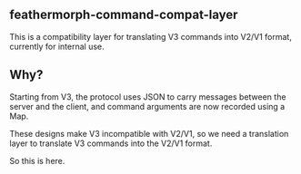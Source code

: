 ## feathermorph-command-compat-layer
This is a compatibility layer for translating V3 commands into V2/V1 format, currently for internal use.

## Why?
Starting from V3, the protocol uses JSON to carry messages between the server and the client, and command arguments are now recorded using a Map.

These designs make V3 incompatible with V2/V1, so we need a translation layer to translate V3 commands into the V2/V1 format.

So this is here.

<!--
## Usage
1. Import the library
2. Create an instance of `LegacyCommandConverter` and `LegacyCommandProcessor`

### From V3 to V2/V1
1. To convert a V3 command to V2/V1, use `LegacyCommandConverter#toNetheriteCommand(AbstractS2CCommand)` to get a matching V2 instance
   - Throws `RuntimeException` if the given instance doesn't have a matching legacy command instance

### From V2/V1 to V3
1. Create an V2 command instance from `LegacyCommandProcessor#processLegacyCommandLine(TPlayer, String)`
2. Use `LegacyCommandConverter#fromNetheriteCommand(NetheriteC2SCommand)` to get a matching V3 instance
   - Throws `RuntimeException` if the given instance doesn't have a matching legacy command instance
-->